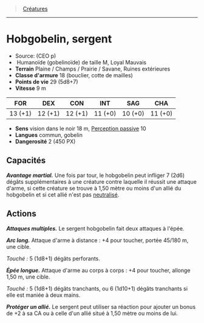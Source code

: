 ﻿> [Créatures](hd_monsters.md)

---

# Hobgobelin, sergent

- Source: (CEO p)
-  Humanoïde (gobelinoïde) de taille M, Loyal Mauvais
- **Terrain** Plaine / Champs / Prairie / Savane, Ruines extérieures
- **Classe d'armure** 18 (bouclier, cotte de mailles)
- **Points de vie** 29 (5d8+7)
- **Vitesse** 9 m

|FOR|DEX|CON|INT|SAG|CHA|
|---|---|---|---|---|---|
|13 (+1)|12 (+1)|12 (+1)|11 (+0)|10 (+0)|11 (+0)|

- **Sens** vision dans le noir 18 m, [Perception passive](hd_abilities_dexterity_perception_passive.md) 10
- **Langues** commun, gobelin
- **Dangerosité** 2 (450 PX)

## Capacités

**_Avantage martial._** Une fois par tour, le hobgobelin peut infliger 7 (2d6) dégâts supplémentaires à une créature contre laquelle il réussit une attaque d'arme, si cette créature se trouve à 1,50 mètre ou moins d'un allié du hobgobelin et si cet allié n'est pas [neutralisé](hd_conditions_neutralise.md).

## Actions

**_Attaques multiples._** Le sergent hobgobelin fait deux attaques à l'épée.

**_Arc long._** Attaque d'arme à distance : +4 pour toucher, portée 45/180 m, une cible.

_Touché :_ 5 (1d8+1) dégâts perforants.

**_Épée longue._** Attaque d'arme au corps à corps : +4 pour toucher, allonge 1,50 m, une cible.

_Touché :_ 5 (1d8+1) dégâts tranchants, ou 6 (1d10+1) dégâts tranchants si elle est maniée à deux mains.

**_Protéger un allié._** Le sergent peut utiliser sa réaction pour ajouter un bonus de +2 à sa CA ou à celle d'un allié situé à 1,50 mètre ou moins de lui.

